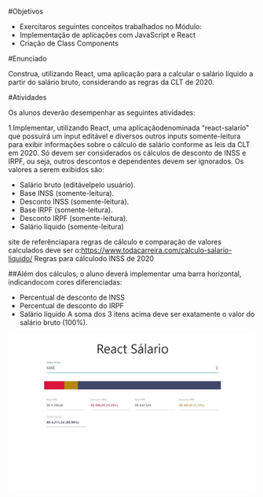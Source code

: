 #Objetivos

* Exercitaros seguintes conceitos trabalhados no Módulo:
* Implementação de aplicações com JavaScript e React
* Criação de Class Components

#Enunciado

Construa, utilizando React, uma aplicação para a calcular o salário líquido a partir do salário bruto, considerando as regras da CLT de 2020.

#Atividades

Os alunos deverão desempenhar as seguintes atividades:

1.Implementar, utilizando  React,  uma  aplicaçãodenominada "react-salario" que possuirá um  input  editável  e  diversos  outros  inputs  somente-leitura  para  exibir informações  sobre  o  cálculo  de  salário  conforme  as  leis  da  CLT  em  2020.  Só devem ser considerados os cálculos de desconto de INSS e IRPF, ou seja, outros descontos e dependentes devem ser ignorados. Os valores a serem exibidos são:

* Salário bruto (editávelpelo usuário).
* Base INSS (somente-leitura).
* Desconto INSS (somente-leitura).
* Base IRPF (somente-leitura).
* Desconto IRPF (somente-leitura).
* Salário líquido (somente-leitura)

site  de  referênciapara  regras  de  cálculo  e  comparação  de  valores  calculados deve ser o:https://www.todacarreira.com/calculo-salario-liquido/
Regras para cálculodo INSS de 2020

##Além  dos  cálculos,  o  aluno  deverá  implementar  uma  barra  horizontal, indicandocom cores diferenciadas: 
* Percentual de desconto de INSS
* Percentual de desconto do IRPF
* Salário líquido
A soma dos 3 itens acima deve ser exatamente o valor do salário bruto (100%).

![Trabalho pronto](https://github.com/pedrinfreitas/igti-trabalho-pratico-mod-3/blob/master/trabalho-pronto.JPG)